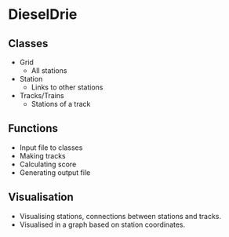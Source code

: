 # DieselDrie

## Classes

* Grid
  * All stations
* Station
  * Links to other stations
* Tracks/Trains
  * Stations of a track

## Functions

* Input file to classes
* Making tracks
* Calculating score
* Generating output file

## Visualisation

* Visualising stations, connections between stations and tracks.
* Visualised in a graph based on station coordinates.